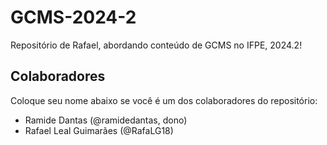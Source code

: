 # GCMS-2024-2

Repositório de Rafael, abordando conteúdo de GCMS no IFPE, 2024.2!

## Colaboradores
Coloque seu nome abaixo se você é um dos colaboradores do repositório:

- Ramide Dantas (@ramidedantas, dono)
- Rafael Leal Guimarães (@RafaLG18)
